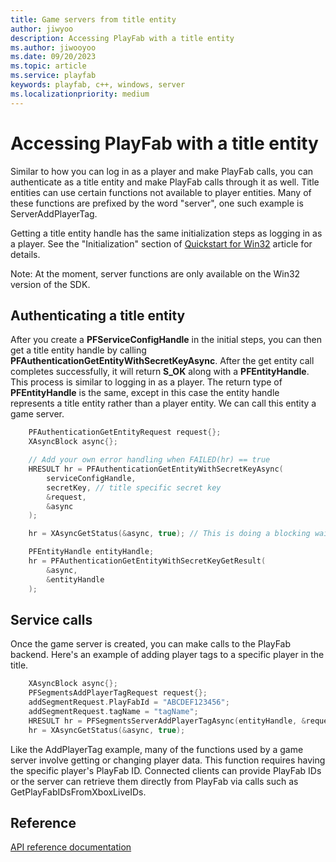 ```yaml
---
title: Game servers from title entity
author: jiwyoo
description: Accessing PlayFab with a title entity
ms.author: jiwooyoo
ms.date: 09/20/2023
ms.topic: article
ms.service: playfab
keywords: playfab, c++, windows, server
ms.localizationpriority: medium
---
```


# Accessing PlayFab with a title entity

Similar to how you can log in as a player and make PlayFab calls, you can authenticate as a title entity and make PlayFab calls through it as well. Title entities can use certain functions not available to player entities. Many of these functions are prefixed by the word "server", one such example is ServerAddPlayerTag.

Getting a title entity handle has the same initialization steps as logging in as a player. See the "Initialization" section of [Quickstart for Win32](./quickstart-win32.md) article for details.

Note: At the moment, server functions are only available on the Win32 version of the SDK.

## Authenticating a title entity

After you create a __PFServiceConfigHandle__ in the initial steps, you can then get a title entity handle by calling __PFAuthenticationGetEntityWithSecretKeyAsync__. After the get entity call completes successfully, it will return __S_OK__ along with a __PFEntityHandle__. This process is similar to logging in as a player. The return type of __PFEntityHandle__ is the same, except in this case the entity handle represents a title entity rather than a player entity. We can call this entity a game server.

```cpp
    PFAuthenticationGetEntityRequest request{};
    XAsyncBlock async{};

    // Add your own error handling when FAILED(hr) == true
    HRESULT hr = PFAuthenticationGetEntityWithSecretKeyAsync(
        serviceConfigHandle,
        secretKey, // title specific secret key
        &request,
        &async
    );

    hr = XAsyncGetStatus(&async, true); // This is doing a blocking wait for completion, but you can use the XAsyncBlock to set a callback instead for async style usage

    PFEntityHandle entityHandle;
    hr = PFAuthenticationGetEntityWithSecretKeyGetResult(
        &async,
        &entityHandle
    );
```
## Service calls

Once the game server is created, you can make calls to the PlayFab backend. Here's an example of adding player tags to a specific player in the title.

```cpp
    XAsyncBlock async{};
    PFSegmentsAddPlayerTagRequest request{};
    addSegmentRequest.PlayFabId = "ABCDEF123456";
    addSegmentRequest.tagName = "tagName";
    HRESULT hr = PFSegmentsServerAddPlayerTagAsync(entityHandle, &request, &async);
    hr = XAsyncGetStatus(&async, true);
```

Like the AddPlayerTag example, many of the functions used by a game server involve getting or changing player data. This function requires having the specific player's PlayFab ID. Connected clients can provide PlayFab IDs or the server can retrieve them directly from PlayFab via calls such as GetPlayFabIDsFromXboxLiveIDs.

## Reference

[API reference documentation](../../api-references/c/pfauthentication/pfauthentication_members.md)
